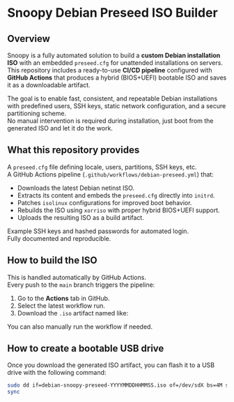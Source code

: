 # Snoopy Debian Preseed ISO Builder

## Overview

Snoopy is a fully automated solution to build a **custom Debian installation ISO** with an embedded `preseed.cfg` for unattended installations on servers.  
This repository includes a ready-to-use **CI/CD pipeline** configured with **GitHub Actions** that produces a hybrid (BIOS+UEFI) bootable ISO and saves it as a downloadable artifact.

The goal is to enable fast, consistent, and repeatable Debian installations with predefined users, SSH keys, static network configuration, and a secure partitioning scheme.  
No manual intervention is required during installation, just boot from the generated ISO and let it do the work.

## What this repository provides

A `preseed.cfg` file defining locale, users, partitions, SSH keys, etc.  
A GitHub Actions pipeline (`.github/workflows/debian-preseed.yml`) that:
- Downloads the latest Debian netinst ISO.
- Extracts its content and embeds the `preseed.cfg` directly into `initrd`.
- Patches `isolinux` configurations for improved boot behavior.
- Rebuilds the ISO using `xorriso` with proper hybrid BIOS+UEFI support.
- Uploads the resulting ISO as a build artifact.

Example SSH keys and hashed passwords for automated login.  
Fully documented and reproducible.

## How to build the ISO

This is handled automatically by GitHub Actions.  
Every push to the `main` branch triggers the pipeline:

1. Go to the **Actions** tab in GitHub.
2. Select the latest workflow run.
3. Download the `.iso` artifact named like:

You can also manually run the workflow if needed.

## How to create a bootable USB drive

Once you download the generated ISO artifact, you can flash it to a USB drive with the following command:

```bash
sudo dd if=debian-snoopy-preseed-YYYYMMDDHHMMSS.iso of=/dev/sdX bs=4M status=progress
sync
